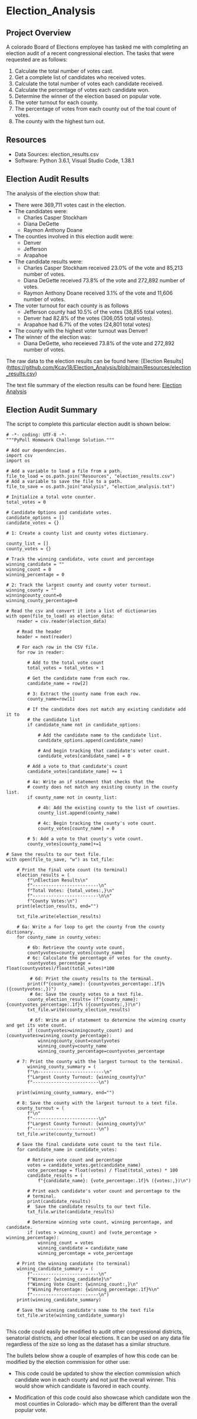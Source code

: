 # Election_Analysis

## Project Overview
A colorado Board of Elections employee has tasked me with completing an election audit of a recent  congressional election. The tasks that were requested are as follows:

1. Calculate the total number of votes cast.
2. Get a complete list of candidates who received votes.
3. Calculate the total number of votes each candidate received.
4. Calculate the percentage of votes each candidate won.
5. Determine the winner of the election based on popular vote.
6. The voter turnout for each county.
7. The percentage of votes from each county out of the toal count of votes.
8. The county with the highest turn out.

## Resources
- Data Sources: election_results.csv
- Software: Python 3.6.1, Visual Studio Code, 1.38.1

## Election Audit Results
The analysis of the election show that:
- There were 369,711 votes cast in the election.
- The candidates were:
    - Charles Casper Stockham
    - Diana DeGette
    - Raymon Anthony Doane
- The counties involved in this election audit were:
    - Denver
    - Jefferson
    - Arapahoe
- The candidate results were:
    - Charles Casper Stockham received 23.0% of the vote and 85,213 number of votes.
    - Diana DeGette received 73.8% of the vote and 272,892 number of votes.
    - Raymon Anthony Doane received 3.1% of the vote and 11,606 number of votes.
- The voter turnout for each county is as follows
    - Jefferson county had 10.5% of the votes (38,855 total votes).
    - Denver had 82.8% of the votes (306,055 total votes).
    - Arapahoe had 6.7% of the votes (24,801 total votes)
- The county with the highest voter turnout was Denver! 
- The winner of the election was:
    - Diana DeGette, who receieved 73.8% of the vote and 272,892 number of votes.

The raw data to the election results can be found here: [Election Results] (https://github.com/Kcav18/Election_Analysis/blob/main/Resources/election_results.csv)

The text file summary of the election results can be found here: [Election Analysis](https://github.com/Kcav18/Election_Analysis/blob/main/analysis/election_analysis.txt)

##  Election Audit Summary

The script to complete this particular election audit is shown below:

```
# -*- coding: UTF-8 -*-
"""PyPoll Homework Challenge Solution."""

# Add our dependencies.
import csv
import os

# Add a variable to load a file from a path.
file_to_load = os.path.join("Resources", "election_results.csv")
# Add a variable to save the file to a path.
file_to_save = os.path.join("analysis", "election_analysis.txt")

# Initialize a total vote counter.
total_votes = 0

# Candidate Options and candidate votes.
candidate_options = []
candidate_votes = {}

# 1: Create a county list and county votes dictionary.

county_list = []
county_votes = {}

# Track the winning candidate, vote count and percentage
winning_candidate = ""
winning_count = 0
winning_percentage = 0

# 2: Track the largest county and county voter turnout.
winning_county = ""
winningcounty_count=0
winning_county_percentage=0

# Read the csv and convert it into a list of dictionaries
with open(file_to_load) as election_data:
    reader = csv.reader(election_data)

    # Read the header
    header = next(reader)

    # For each row in the CSV file.
    for row in reader:

        # Add to the total vote count
        total_votes = total_votes + 1

        # Get the candidate name from each row.
        candidate_name = row[2]

        # 3: Extract the county name from each row.
        county_name=row[1]

        # If the candidate does not match any existing candidate add it to
        # the candidate list
        if candidate_name not in candidate_options:

            # Add the candidate name to the candidate list.
            candidate_options.append(candidate_name)

            # And begin tracking that candidate's voter count.
            candidate_votes[candidate_name] = 0

        # Add a vote to that candidate's count
        candidate_votes[candidate_name] += 1

        # 4a: Write an if statement that checks that the
        # county does not match any existing county in the county list.
        if county_name not in county_list:

            # 4b: Add the existing county to the list of counties.
            county_list.append(county_name)

            # 4c: Begin tracking the county's vote count.
            county_votes[county_name] = 0

        # 5: Add a vote to that county's vote count.
        county_votes[county_name]+=1

# Save the results to our text file.
with open(file_to_save, "w") as txt_file:

    # Print the final vote count (to terminal)
    election_results = (
        f"\nElection Results\n"
        f"-------------------------\n"
        f"Total Votes: {total_votes:,}\n"
        f"-------------------------\n\n"
        f"County Votes:\n")
    print(election_results, end="")

    txt_file.write(election_results)

    # 6a: Write a for loop to get the county from the county dictionary.
    for county_name in county_votes:

        # 6b: Retrieve the county vote count.
        countyvotes=county_votes[county_name]
        # 6c: Calculate the percentage of votes for the county.
        countyvotes_percentage = float(countyvotes)/float(total_votes)*100

         # 6d: Print the county results to the terminal.
        print(f"{county_name}: {countyvotes_percentage:.1f}% ({countyvotes:,})")
         # 6e: Save the county votes to a text file.
        county_election_results= (f"{county_name}: {countyvotes_percentage:.1f}% ({countyvotes:,})\n")
        txt_file.write(county_election_results)

         # 6f: Write an if statement to determine the winning county and get its vote count.
        if (countyvotes>winningcounty_count) and (countyvotes>winning_county_percentage):
            winningcounty_count=countyvotes
            winning_county=county_name
            winning_county_percentage=countyvotes_percentage

    # 7: Print the county with the largest turnout to the terminal.
        winning_county_summary = (
        f"\n-------------------------\n"
        f"Largest County Turnout: {winning_county}\n"
        f"-------------------------\n")

    print(winning_county_summary, end="")

    # 8: Save the county with the largest turnout to a text file.
    county_turnout = (
        f"\n"
        f"-------------------------\n"
        f"Largest County Turnout: {winning_county}\n"
        f"-------------------------\n")
    txt_file.write(county_turnout)

    # Save the final candidate vote count to the text file.
    for candidate_name in candidate_votes:

        # Retrieve vote count and percentage
        votes = candidate_votes.get(candidate_name)
        vote_percentage = float(votes) / float(total_votes) * 100
        candidate_results = (
            f"{candidate_name}: {vote_percentage:.1f}% ({votes:,})\n")

        # Print each candidate's voter count and percentage to the
        # terminal.
        print(candidate_results)
        #  Save the candidate results to our text file.
        txt_file.write(candidate_results)

        # Determine winning vote count, winning percentage, and candidate.
        if (votes > winning_count) and (vote_percentage > winning_percentage):
            winning_count = votes
            winning_candidate = candidate_name
            winning_percentage = vote_percentage

    # Print the winning candidate (to terminal)
    winning_candidate_summary = (
        f"-------------------------\n"
        f"Winner: {winning_candidate}\n"
        f"Winning Vote Count: {winning_count:,}\n"
        f"Winning Percentage: {winning_percentage:.1f}%\n"
        f"-------------------------\n")
    print(winning_candidate_summary)

    # Save the winning candidate's name to the text file
    txt_file.write(winning_candidate_summary)


```


This code could easily be modified to  audit other congressional districts, senatorial districts, and other local elections. It can be used on any data file regardless of the size so long as the dataset has a similar structure.

The bullets below show a couple of examples of how this code can be modified by the election commission for other use:

- This code could be updated to show the election commission which candidate won in each county and not just the overall winner. This would show which candidate is favored in each county.

- Modification of this code could also showcase which candidate won the most counties in Colorado- which may be different than the overall popular vote. 



